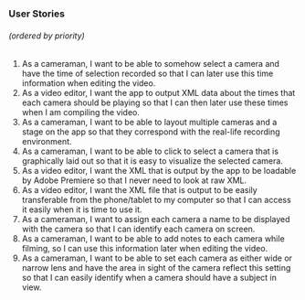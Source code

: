 ### User Stories
###### (ordered by priority)
1. As a cameraman, I want to be able to somehow select a camera and have the time of selection recorded so that I can later use this time information when editing the video.
2. As a video editor, I want the app to output XML data about the times that each camera should be playing so that I can then later use these times when I am compiling the video.
3. As a cameraman, I want to be able to layout multiple cameras and a stage on the app so that they correspond with the real-life recording environment.
4. As a cameraman, I want to be able to click to select a camera that is graphically laid out so that it is easy to visualize the selected camera. 
5. As a video editor, I want the XML that is output by the app to be loadable by Adobe Premiere so that I never need to look at raw XML.
6. As a video editor, I want the XML file that is output to be easily transferable from the phone/tablet to my computer so that I can access it easily when it is time to use it.
7. As a cameraman, I want to assign each camera a name to be displayed with the camera so that I can identify each camera on screen.
8. As a cameraman, I want to be able to add notes to each camera while filming, so I can use this information later when editing the video.
8. As a cameraman, I want to be able to set each camera as either wide or narrow lens and have the area in sight of the camera reflect this setting so that I can easily identify when a camera should have a subject in view.
